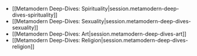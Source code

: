 
- [[Metamodern Deep-Dives:  Spirituality|session.metamodern-deep-dives-spirituality]]
- [[Metamodern Deep-Dives:  Sexuality|session.metamodern-deep-dives-sexuality]]
- [[Metamodern Deep-Dives:  Art|session.metamodern-deep-dives-art]]
- [[Metamodern Deep-Dives:  Religion|session.metamodern-deep-dives-religion]]
